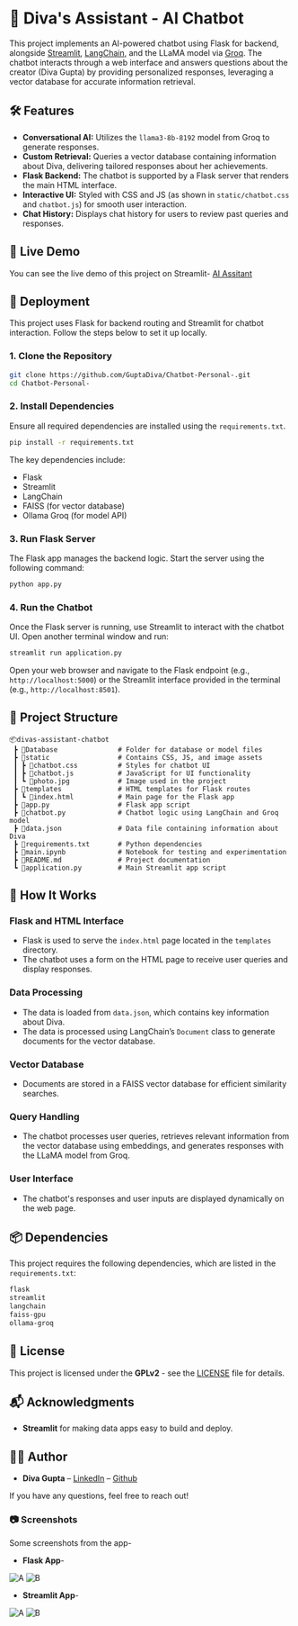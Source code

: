 # 💬 Diva's Assistant - AI Chatbot

This project implements an AI-powered chatbot using Flask for backend, alongside [Streamlit](https://streamlit.io/), [LangChain](https://www.langchain.com/), and the LLaMA model via [Groq](https://groq.com/). The chatbot interacts through a web interface and answers questions about the creator (Diva Gupta) by providing personalized responses, leveraging a vector database for accurate information retrieval.

## 🛠️ Features
- **Conversational AI:** Utilizes the `llama3-8b-8192` model from Groq to generate responses.
- **Custom Retrieval:** Queries a vector database containing information about Diva, delivering tailored responses about her achievements.
- **Flask Backend:** The chatbot is supported by a Flask server that renders the main HTML interface.
- **Interactive UI:** Styled with CSS and JS (as shown in `static/chatbot.css` and `chatbot.js`) for smooth user interaction.
- **Chat History:** Displays chat history for users to review past queries and responses.

## 🚀 Live Demo

You can see the live demo of this project on Streamlit- [AI Assitant](https://diva-assistant.streamlit.app/)

## 🚀 Deployment

This project uses Flask for backend routing and Streamlit for chatbot interaction. Follow the steps below to set it up locally.

### 1. Clone the Repository

```bash
git clone https://github.com/GuptaDiva/Chatbot-Personal-.git
cd Chatbot-Personal-
```

### 2. Install Dependencies

Ensure all required dependencies are installed using the `requirements.txt`.

```bash
pip install -r requirements.txt
```

The key dependencies include:
- Flask
- Streamlit
- LangChain
- FAISS (for vector database)
- Ollama Groq (for model API)

### 3. Run Flask Server

The Flask app manages the backend logic. Start the server using the following command:

```bash
python app.py
```

### 4. Run the Chatbot

Once the Flask server is running, use Streamlit to interact with the chatbot UI. Open another terminal window and run:

```bash
streamlit run application.py
```

Open your web browser and navigate to the Flask endpoint (e.g., `http://localhost:5000`) or the Streamlit interface provided in the terminal (e.g., `http://localhost:8501`).

## 📂 Project Structure

```
📦divas-assistant-chatbot
 ┣ 📂Database               # Folder for database or model files
 ┣ 📂static                 # Contains CSS, JS, and image assets
 ┃ ┣ 📜chatbot.css          # Styles for chatbot UI
 ┃ ┣ 📜chatbot.js           # JavaScript for UI functionality
 ┃ ┗ 📜photo.jpg            # Image used in the project
 ┣ 📂templates              # HTML templates for Flask routes
 ┃ ┗ 📜index.html           # Main page for the Flask app
 ┣ 📜app.py                 # Flask app script
 ┣ 📜chatbot.py             # Chatbot logic using LangChain and Groq model
 ┣ 📜data.json              # Data file containing information about Diva
 ┣ 📜requirements.txt       # Python dependencies
 ┣ 📜main.ipynb             # Notebook for testing and experimentation
 ┣ 📜README.md              # Project documentation
 ┗ 📜application.py         # Main Streamlit app script
```

## 📝 How It Works

### Flask and HTML Interface

- Flask is used to serve the `index.html` page located in the `templates` directory.
- The chatbot uses a form on the HTML page to receive user queries and display responses.

### Data Processing

- The data is loaded from `data.json`, which contains key information about Diva.
- The data is processed using LangChain’s `Document` class to generate documents for the vector database.

### Vector Database

- Documents are stored in a FAISS vector database for efficient similarity searches.

### Query Handling

- The chatbot processes user queries, retrieves relevant information from the vector database using embeddings, and generates responses with the LLaMA model from Groq.

### User Interface

- The chatbot's responses and user inputs are displayed dynamically on the web page.

## 📦 Dependencies

This project requires the following dependencies, which are listed in the `requirements.txt`:

```bash
flask
streamlit
langchain
faiss-gpu
ollama-groq
```

## 📝 License

This project is licensed under the **GPLv2** - see the [LICENSE](LICENSE) file for details.

## 📬 Acknowledgments

- **Streamlit** for making data apps easy to build and deploy.


## 🧑‍💻 Author

- **Diva Gupta** – [LinkedIn](https://www.linkedin.com/in/diva-gupta-a6107421b/)
                 – [Github](https://github.com/GuptaDiva)

If you have any questions, feel free to reach out!

### 📷 Screenshots

Some screenshots from the app-
- **Flask App**-
 
![A](<Screenshot 2024-08-16 005324.png>)
![B](<Screenshot 2024-08-16 010132.png>)

- **Streamlit App**-

![A](<Screenshot 2024-08-22 002741.png>) 
![B](<Screenshot 2024-09-02 014908.png>)
